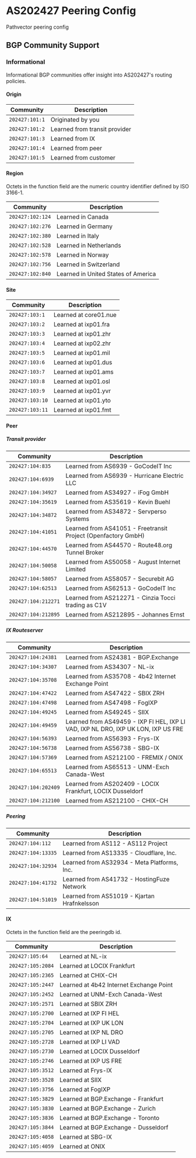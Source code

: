 # AS202427 Peering Config

Pathvector peering config

## BGP Community Support

### Informational

Informational BGP communities offer insight into AS202427's routing policies.

#### Origin

| Community | Description |
| --------- | ----------- |
| `202427:101:1` | Originated by you |
| `202427:101:2` | Learned from transit provider |
| `202427:101:3` | Learned from IX |
| `202427:101:4` | Learned from peer |
| `202427:101:5` | Learned from customer |

#### Region

Octets in the function field are the numeric country identifier defined by ISO 3166-1.

| Community | Description |
| --------- | ----------- |
| `202427:102:124` | Learned in Canada |
| `202427:102:276` | Learned in Germany |
| `202427:102:380` | Learned in Italy |
| `202427:102:528` | Learned in Netherlands |
| `202427:102:578` | Learned in Norway |
| `202427:102:756` | Learned in Switzerland |
| `202427:102:840` | Learned in United States of America |

#### Site

| Community | Description |
| --------- | ----------- |
| `202427:103:1` | Learned at core01.nue |
| `202427:103:2` | Learned at ixp01.fra |
| `202427:103:3` | Learned at ixp01.zhr |
| `202427:103:4` | Learned at ixp02.zhr |
| `202427:103:5` | Learned at ixp01.mil |
| `202427:103:6` | Learned at ixp01.dus |
| `202427:103:7` | Learned at ixp01.ams |
| `202427:103:8` | Learned at ixp01.osl |
| `202427:103:9` | Learned at ixp01.yvr |
| `202427:103:10` | Learned at ixp01.yto |
| `202427:103:11` | Learned at ixp01.fmt |

#### Peer

##### Transit provider

| Community | Description |
| --------- | ----------- |
| `202427:104:835` | Learned from AS6939 - GoCodeIT Inc |
| `202427:104:6939` | Learned from AS6939 - Hurricane Electric LLC |
| `202427:104:34927` | Learned from AS34927 - iFog GmbH |
| `202427:104:35619` | Learned from AS35619 - Kevin Buehl |
| `202427:104:34872` | Learned from AS34872 - Servperso Systems |
| `202427:104:41051` | Learned from AS41051 - Freetransit Project (Openfactory GmbH) |
| `202427:104:44570` | Learned from AS44570 - Route48.org Tunnel Broker |
| `202427:104:50058` | Learned from AS50058 - August Internet Limited |
| `202427:104:58057` | Learned from AS58057 - Securebit AG |
| `202427:104:62513` | Learned from AS62513 - GoCodeIT Inc |
| `202427:104:212271` | Learned from AS212271 - Cinzia Tocci trading as C1V |
| `202427:104:212895` | Learned from AS212895 - Johannes Ernst |
##### IX Routeserver

| Community | Description |
| --------- | ----------- |
| `202427:104:24381` | Learned from AS24381 - BGP.Exchange |
| `202427:104:34307` | Learned from AS34307 - NL-ix |
| `202427:104:35708` | Learned from AS35708 - 4b42 Internet Exchange Point |
| `202427:104:47422` | Learned from AS47422 - SBIX ZRH |
| `202427:104:47498` | Learned from AS47498 - FogIXP |
| `202427:104:49245` | Learned from AS49245 - SIIX |
| `202427:104:49459` | Learned from AS49459 - IXP FI HEL, IXP LI VAD, IXP NL DRO, IXP UK LON, IXP US FRE |
| `202427:104:56393` | Learned from AS56393 - Frys-IX |
| `202427:104:56738` | Learned from AS56738 - SBG-IX |
| `202427:104:57369` | Learned from AS212100 - FREMIX / ONIX |
| `202427:104:65513` | Learned from AS65513 - UNM-Exch Canada-West |
| `202427:104:202409` | Learned from AS202409 - LOCIX Frankfurt, LOCIX Dusseldorf |
| `202427:104:212100` | Learned from AS212100 - CHIX-CH |

##### Peering

| Community | Description |
| --------- | ----------- |
| `202427:104:112` | Learned from AS112 - AS112 Project |
| `202427:104:13335` | Learned from AS13335 - Cloudflare, Inc. |
| `202427:104:32934` | Learned from AS32934 - Meta Platforms, Inc. |
| `202427:104:41732` | Learned from AS41732 - HostingFuze Network |
| `202427:104:51019` | Learned from AS51019 - Kjartan Hrafnkelsson |

#### IX
Octets in the function field are the peeringdb id.

| Community | Description |
| --------- | ----------- |
| `202427:105:64` | Learned at NL-ix |
| `202427:105:2084` | Learned at LOCIX Frankfurt |
| `202427:105:2365` | Learned at CHIX-CH |
| `202427:105:2447` | Learned at 4b42 Internet Exchange Point |
| `202427:105:2452` | Learned at UNM-Exch Canada-West |
| `202427:105:2571` | Learned at SBIX ZRH |
| `202427:105:2700` | Learned at IXP FI HEL |
| `202427:105:2704` | Learned at IXP UK LON |
| `202427:105:2705` | Learned at IXP NL DRO |
| `202427:105:2728` | Learned at IXP LI VAD |
| `202427:105:2730` | Learned at LOCIX Dusseldorf |
| `202427:105:2746` | Learned at IXP US FRE |
| `202427:105:3512` | Learned at Frys-IX |
| `202427:105:3528` | Learned at SIIX |
| `202427:105:3756` | Learned at FogIXP |
| `202427:105:3829` | Learned at BGP.Exchange - Frankfurt |
| `202427:105:3830` | Learned at BGP.Exchange - Zurich |
| `202427:105:3836` | Learned at BGP.Exchange - Toronto |
| `202427:105:3844` | Learned at BGP.Exchange - Dusseldorf |
| `202427:105:4058` | Learned at SBG-IX |
| `202427:105:4059` | Learned at ONIX |
